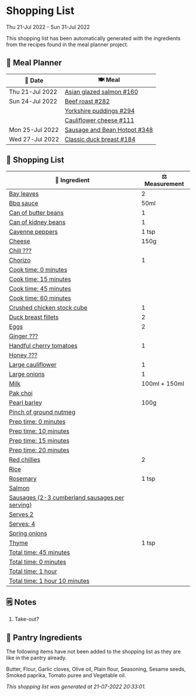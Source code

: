 # Shopping List

Thu 21-Jul 2022 - Sun 31-Jul 2022

This shopping list has been automatically generated with the ingredients from the recipes found in the meal planner project.

## 📅 Meal Planner

|📅 Date| 🍽️ Meal|
|----|----|
|Thu 21-Jul 2022|[Asian glazed salmon #160](https://github.com/jcallaghan/The-Cookbook/issues/160)|
|Sun 24-Jul 2022|[Beef roast #282](https://github.com/jcallaghan/The-Cookbook/issues/282)|
||[Yorkshire puddings #294](https://github.com/jcallaghan/The-Cookbook/issues/294)|
||[Cauliflower cheese #111](https://github.com/jcallaghan/The-Cookbook/issues/111)|
|Mon 25-Jul 2022|[Sausage and Bean Hotpot #348](https://github.com/jcallaghan/The-Cookbook/issues/348)|
|Wed 27-Jul 2022|[Classic duck breast #184](https://github.com/jcallaghan/The-Cookbook/issues/184)|

## 🛒 Shopping List

| 🍌 Ingredient| ⚖️ Measurement|
|----------|-----------|
|[Bay leaves](https://www.sainsburys.co.uk/gol-ui/SearchResults/Bay%20leaves)|2|
|[Bbq sauce](https://www.sainsburys.co.uk/gol-ui/SearchResults/Bbq%20sauce)|50ml|
|[Can of butter beans](https://www.sainsburys.co.uk/gol-ui/SearchResults/Can%20of%20butter%20beans)|1|
|[Can of kidney beans](https://www.sainsburys.co.uk/gol-ui/SearchResults/Can%20of%20kidney%20beans)|1|
|[Cayenne peppers](https://www.sainsburys.co.uk/gol-ui/SearchResults/Cayenne%20peppers)|1 tsp|
|[Cheese](https://www.sainsburys.co.uk/gol-ui/SearchResults/Cheese)|150g|
|[Chill ???](https://www.sainsburys.co.uk/gol-ui/SearchResults/Chill%20???)||
|[Chorizo](https://www.sainsburys.co.uk/gol-ui/SearchResults/Chorizo)|1|
|[Cook time: 0 minutes](https://www.sainsburys.co.uk/gol-ui/SearchResults/Cook%20time:%200%20minutes)||
|[Cook time: 15 minutes](https://www.sainsburys.co.uk/gol-ui/SearchResults/Cook%20time:%2015%20minutes)||
|[Cook time: 45 minutes](https://www.sainsburys.co.uk/gol-ui/SearchResults/Cook%20time:%2045%20minutes)||
|[Cook time: 60 minutes](https://www.sainsburys.co.uk/gol-ui/SearchResults/Cook%20time:%2060%20minutes)||
|[Crushed chicken stock cube](https://www.sainsburys.co.uk/gol-ui/SearchResults/Crushed%20chicken%20stock%20cube)|1|
|[Duck breast fillets](https://www.sainsburys.co.uk/gol-ui/SearchResults/Duck%20breast%20fillets)|2|
|[Eggs](https://www.sainsburys.co.uk/gol-ui/SearchResults/Eggs)|2|
|[Ginger ???](https://www.sainsburys.co.uk/gol-ui/SearchResults/Ginger%20???)||
|[Handful cherry tomatoes](https://www.sainsburys.co.uk/gol-ui/SearchResults/Handful%20cherry%20tomatoes)|1|
|[Honey ???](https://www.sainsburys.co.uk/gol-ui/SearchResults/Honey%20???)||
|[Large cauliflower](https://www.sainsburys.co.uk/gol-ui/SearchResults/Large%20cauliflower)|1|
|[Large onions](https://www.sainsburys.co.uk/gol-ui/SearchResults/Large%20onions)|1|
|[Milk](https://www.sainsburys.co.uk/gol-ui/SearchResults/Milk)|100ml + 150ml|
|[Pak choi](https://www.sainsburys.co.uk/gol-ui/SearchResults/Pak%20choi)||
|[Pearl barley](https://www.sainsburys.co.uk/gol-ui/SearchResults/Pearl%20barley)|100g|
|[Pinch of ground nutmeg](https://www.sainsburys.co.uk/gol-ui/SearchResults/Pinch%20of%20ground%20nutmeg)||
|[Prep time: 0 minutes](https://www.sainsburys.co.uk/gol-ui/SearchResults/Prep%20time:%200%20minutes)||
|[Prep time: 10 minutes](https://www.sainsburys.co.uk/gol-ui/SearchResults/Prep%20time:%2010%20minutes)||
|[Prep time: 15 minutes](https://www.sainsburys.co.uk/gol-ui/SearchResults/Prep%20time:%2015%20minutes)||
|[Prep time: 20 minutes](https://www.sainsburys.co.uk/gol-ui/SearchResults/Prep%20time:%2020%20minutes)||
|[Red chillies](https://www.sainsburys.co.uk/gol-ui/SearchResults/Red%20chillies)|2|
|[Rice](https://www.sainsburys.co.uk/gol-ui/SearchResults/Rice)||
|[Rosemary](https://www.sainsburys.co.uk/gol-ui/SearchResults/Rosemary)|1 tsp|
|[Salmon](https://www.sainsburys.co.uk/gol-ui/SearchResults/Salmon)||
|[Sausages (2-3 cumberland sausages per serving)](https://www.sainsburys.co.uk/gol-ui/SearchResults/Sausages%20(2-3%20cumberland%20sausages%20per%20serving))||
|[Serves 2](https://www.sainsburys.co.uk/gol-ui/SearchResults/Serves%202)||
|[Serves: 4](https://www.sainsburys.co.uk/gol-ui/SearchResults/Serves:%204)||
|[Spring onions](https://www.sainsburys.co.uk/gol-ui/SearchResults/Spring%20onions)||
|[Thyme](https://www.sainsburys.co.uk/gol-ui/SearchResults/Thyme)|1 tsp|
|[Total time:  45 minutes](https://www.sainsburys.co.uk/gol-ui/SearchResults/Total%20time:%20%2045%20minutes)||
|[Total time: 0 minutes](https://www.sainsburys.co.uk/gol-ui/SearchResults/Total%20time:%200%20minutes)||
|[Total time: 1 hour](https://www.sainsburys.co.uk/gol-ui/SearchResults/Total%20time:%201%20hour)||
|[Total time: 1 hour 10 minutes](https://www.sainsburys.co.uk/gol-ui/SearchResults/Total%20time:%201%20hour%2010%20minutes)||

## 🗒️ Notes

1. Take-out?

## 🏪 Pantry Ingredients

The following items have not been added to the shopping list as they are like in the pantry already.

Butter, Flour, Garlic cloves, Olive oil, Plain flour, Seasoning, Sesame seeds, Smoked paprika, Tomato puree and Vegetable oil.


_This shopping list was generated at 21-07-2022 20:33:01._